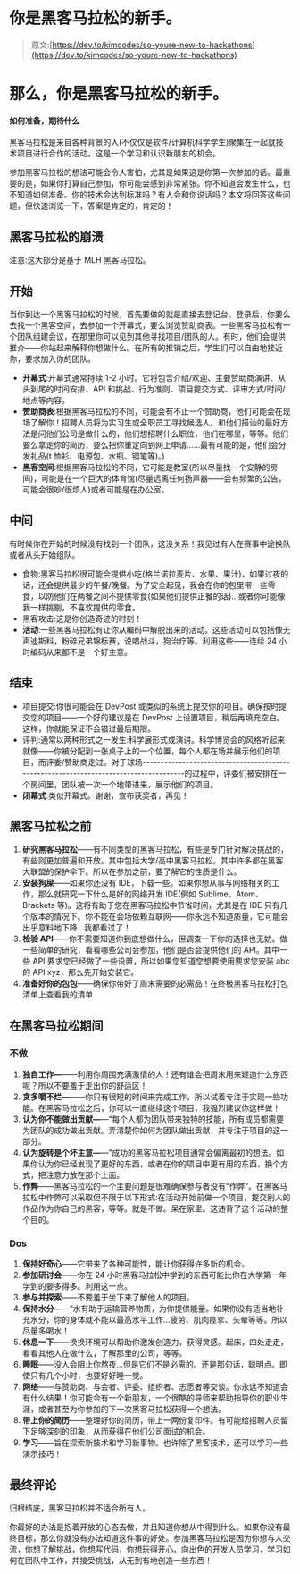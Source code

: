 # 你是黑客马拉松的新手。

> 原文:[https://dev.to/kimcodes/so-youre-new-to-hackathons](https://dev.to/kimcodes/so-youre-new-to-hackathons)

# 那么，你是黑客马拉松的新手。

#### 如何准备，期待什么

黑客马拉松是来自各种背景的人(不仅仅是软件/计算机科学学生)聚集在一起就技术项目进行合作的活动。这是一个学习和认识新朋友的机会。

参加黑客马拉松的想法可能会令人害怕，尤其是如果这是你第一次参加的话。最重要的是，如果你打算自己参加，你可能会感到非常紧张。你不知道会发生什么，也不知道如何准备。你的技术会达到标准吗？有人会和你说话吗？本文将回答这些问题，但快速浏览一下，答案是肯定的，肯定的！

## 黑客马拉松的崩溃

注意:这大部分是基于 MLH 黑客马拉松。

## 开始

当你到达一个黑客马拉松的时候，首先要做的就是直接去登记台。登录后，你要么去找一个黑客空间，去参加一个开幕式，要么浏览赞助商表。一些黑客马拉松有一个团队组建会议，在那里你可以见到其他寻找项目/团队的人。有时，他们会提供推介——你站起来解释你想做什么。在所有的推销之后，学生们可以自由地接近你，要求加入你的团队。

*   **开幕式**:开幕式通常持续 1-2 小时。它将包含介绍/欢迎、主要赞助商演讲、从头到尾的时间安排、API 和挑战、行为准则、项目提交方式、评审方式/时间/地点等内容。
*   **赞助商表**:根据黑客马拉松的不同，可能会有不止一个赞助商，他们可能会在现场了解你！招聘人员将为实习生或全职员工寻找候选人。和他们搭讪的最好方法是问他们公司是做什么的，他们想招聘什么职位，他们在哪里，等等。他们要么拿走你的简历，要么把你重定向到网上申请……最有可能的是，他们会分发礼品(t 恤衫、电源包、水瓶、钢笔等)。)
*   **黑客空间**:根据黑客马拉松的不同，它可能是教室(所以尽量找一个安静的房间)，可能是在一个巨大的体育馆(尽量远离任何扬声器——会有频繁的公告，可能会很吵/很烦人)或者可能是在办公室。

## 中间

有时候你在开始的时候没有找到一个团队，这没关系！我见过有人在赛事中途换队或者从头开始组队。

*   食物:黑客马拉松很可能会提供小吃(格兰诺拉麦片、水果、果汁)，如果过夜的话，还会提供最少的午餐/晚餐。为了安全起见，我会在你的包里带一些零食，以防他们在两餐之间不提供零食(如果他们提供正餐的话)…或者你可能像我一样挑剔，不喜欢提供的零食。
*   黑客攻击:这是你创造奇迹的时刻！
*   **活动**:一些黑客马拉松有让你从编码中解脱出来的活动。这些活动可以包括像无声迪斯科，粉碎兄弟锦标赛，说唱战斗，狗治疗等。利用这些——连续 24 小时编码从来都不是一个好主意。

## 结束

*   项目提交:你很可能会在 DevPost 或类似的系统上提交你的项目。确保按时提交您的项目——一个好的建议是在 DevPost 上设置项目，稍后再填充空白。这样，你就能保证不会错过最后期限。
*   评判:通常以两种形式之一发生:科学展形式或演讲。科学博览会的风格听起来就像——你被分配到一张桌子上的一个位置，每个人都在场并展示他们的项目，而评委/赞助商走过。对于球场--------------------------------------------------------------------------------------的过程中，评委们被安排在一个房间里，团队被一次一个地带进来，展示他们的项目。
*   **闭幕式**:类似开幕式。谢谢，宣布获奖者，再见！

## 黑客马拉松之前

1.  **研究黑客马拉松**——有不同类型的黑客马拉松，有些是专门针对解决挑战的，有些则更加普遍和开放。其中包括大学/高中黑客马拉松。其中许多都在黑客大联盟的保护伞下。所以在参加之前，要了解它的性质是什么。
2.  **安装狗屎**——如果你还没有 IDE，下载一些。如果你想从事与网络相关的工作，那么就研究一下什么是好的网络开发 IDE(例如 Sublime、Atom、Brackets 等)。这将有助于您在黑客马拉松中节省时间，尤其是在 IDE 只有几个版本的情况下。你不能在会场依赖互联网——你永远不知道质量，它可能会出乎意料地下降...我都看过了！
3.  **检验 API**——你不需要知道你到底想做什么，但调查一下你的选择也无妨。做一些简单的研究，看看哪些公司会参加，他们是否会提供他们的 API。其中一些 API 要求您已经做了一些设置，所以如果您知道您想要使用要求您安装 abc 的 API xyz，那么先开始安装它。
4.  **准备好你的包包**——确保你带好了周末需要的必需品！在终极黑客马拉松打包清单上查看我的清单

## 在黑客马拉松期间

### 不做

1.  **独自工作—**——利用你周围充满激情的人！还有谁会把周末用来建造什么东西呢？所以不要羞于走出你的舒适区！
2.  **贪多嚼不烂—**——你只有很短的时间来完成工作，所以试着专注于实现一些功能。在黑客马拉松之后，你可以一直继续这个项目，我强烈建议你这样做！
3.  **认为你不能做出贡献—**—“每个人都为团队带来独特的技能，所有成员都需要为团队的成功做出贡献。弄清楚你如何为团队做出贡献，并专注于项目的这一部分。
4.  **认为旋转是个坏主意—**—“成功的黑客马拉松项目通常会偏离最初的想法。如果你认为你已经发现了更好的东西，或者在你的项目中更有用的东西，换个方式，把注意力放在那个上面。
5.  **作弊**——黑客马拉松的一个主要问题是很难确保参与者没有“作弊”。在黑客马拉松中作弊可以采取但不限于以下形式:在活动开始前做一个项目，提交别人的作品作为你自己的黑客，等等。就是不做。呆在家里。这违背了这个活动的整个目的。

### Dos

1.  **保持好奇心**——它带来了各种可能性，能让你获得许多新的机会。
2.  **参加研讨会**——你在 24 小时黑客马拉松中学到的东西可能比你在大学第一年学到的要多得多。利用这一点。
3.  **参与并探索**——不要羞于坐下来了解他人的项目。
4.  **保持水分—**—“水有助于运输营养物质，为你提供能量。如果你没有适当地补充水分，你的身体就不能以最高水平工作…疲劳、肌肉痉挛、头晕等等。所以尽量多喝水！
5.  **休息一下**——换换环境可以帮助你激发创造力，获得灵感。起床，四处走走，看看其他人在做什么，了解那里的公司，等等。
6.  **睡眠**——没人会阻止你熬夜...但是它们不是必需的。还是那句话，聪明点。即使只有几个小时，也要好好睡一觉。
7.  **网络**——与赞助商、与会者、评委、组织者、志愿者等交谈。你永远不知道会有什么结果！你可能会有一个新朋友，一个很酷的导师来帮助指导你的职业生涯，或者甚至为你参加的下一次黑客马拉松获得一个想法。
8.  **带上你的简历**——整理好你的简历，带上一两份复印件。有可能给招聘人员留下足够深刻的印象，从而获得在他们公司面试的机会。
9.  **学习**——旨在探索新技术和学习新事物。也许除了黑客技术，还可以学习一些演示技巧！

## 最终评论

归根结底，黑客马拉松并不适合所有人。

你最好的办法是抱着开放的心态去做，并且知道你想从中得到什么。如果你没有最终目标，那么你就没有办法知道这件事的好处。参加黑客马拉松是因为你想与人交流，你想了解挑战，你想写代码，你想玩得开心。向出色的开发人员学习，学习如何在团队中工作，并接受挑战，从无到有地创造一些东西！